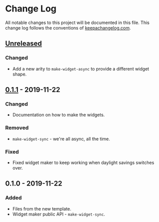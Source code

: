 # Change Log
All notable changes to this project will be documented in this file. This change log follows the conventions of [keepachangelog.com](http://keepachangelog.com/).

## [Unreleased]
### Changed
- Add a new arity to `make-widget-async` to provide a different widget shape.

## [0.1.1] - 2019-11-22
### Changed
- Documentation on how to make the widgets.

### Removed
- `make-widget-sync` - we're all async, all the time.

### Fixed
- Fixed widget maker to keep working when daylight savings switches over.

## 0.1.0 - 2019-11-22
### Added
- Files from the new template.
- Widget maker public API - `make-widget-sync`.

[Unreleased]: https://github.com/your-name/paasta-tools-clj/compare/0.1.1...HEAD
[0.1.1]: https://github.com/your-name/paasta-tools-clj/compare/0.1.0...0.1.1
